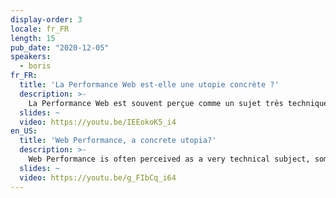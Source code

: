 ```yaml
---
display-order: 3
locale: fr_FR
length: 15
pub_date: "2020-12-05"
speakers:
  - boris
fr_FR:
  title: 'La Performance Web est-elle une utopie concrète ?'
  description: >-
    La Performance Web est souvent perçue comme un sujet très technique, parfois déconnecté des préoccupations des entreprises. Dans cette courte présentation, je veux montrer que la Performance Web est au contraire ancrée dans les usages réels, et à aborder avec recul et pragmatisme.
  slides: ~
  video: https://youtu.be/IEEokoK5_i4
en_US:
  title: 'Web Performance, a concrete utopia?'
  description: >-
    Web Performance is often perceived as a very technical subject, sometimes disconnected from business concerns. In this short presentation, I want to show that Web Performance is on the contrary a domain rooted in real-life experience of the web, to address with hindsight and pragmatism.
  slides: ~
  video: https://youtu.be/g_FIbCq_i64
---
```

